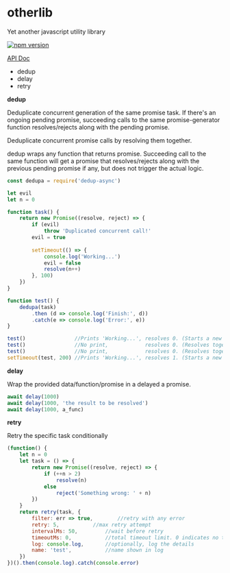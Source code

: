 # otherlib
Yet another javascript utility library

[![npm version](http://img.shields.io/npm/v/otherlib.svg?style=flat)](https://npmjs.org/package/otherlib "View this project on npm")

[API Doc](docs/index.html)

* dedup
* delay
* retry

**dedup**

Deduplicate concurrent generation of the same promise task. If there's an ongoing pending promise, succeeding calls to the same promise-generator function resolves/rejects along with the pending promise.

Deduplicate concurrent promise calls by resolving them together.

dedup wraps any function that returns promise. Succeeding call to the same function will get a promise that resolves/rejects along with the previous pending promise if any, but does not trigger the actual logic.

```javascript
const dedupa = require('dedup-async')

let evil
let n = 0

function task() {
	return new Promise((resolve, reject) => {
		if (evil)
			throw 'Duplicated concurrent call!'
		evil = true
    
		setTimeout(() => {
			console.log('Working...')
			evil = false
			resolve(n++)
		}, 100)
	})
}

function test() {
	dedupa(task)
		.then (d => console.log('Finish:', d))
		.catch(e => console.log('Error:', e))
}

test()                //Prints 'Working...', resolves 0. (Starts a new pending promise)
test()                //No print,            resolves 0. (Resolves together with the previous promise)
test()                //No print,            resolves 0. (Resolves together with the previous promise)
setTimeout(test, 200) //Prints 'Working...', resolves 1. (Starts a new pending promise since the previous one has completed)
```

**delay**

Wrap the provided data/function/promise in a delayed a promise.

```javascript
await delay(1000)
await delay(1000, 'the result to be resolved')
await delay(1000, a_func)
```

**retry**

Retry the specific task conditionally

```javascript
(function() {
    let n = 0
    let task = () => {
        return new Promise((resolve, reject) => {
            if (++n > 2)
                resolve(n)
            else
                reject('Something wrong: ' + n)
        })
    }
    return retry(task, {
        filter: err => true,		//retry with any error
        retry: 5,			//max retry attempt
        intervalMs: 50,			//wait before retry 
        timeoutMs: 0,			//total timeout limit. 0 indicates no total timeout			
        log: console.log,		//optionally, log the details
        name: 'test',			//name shown in log
    })
})().then(console.log).catch(console.error)
```

